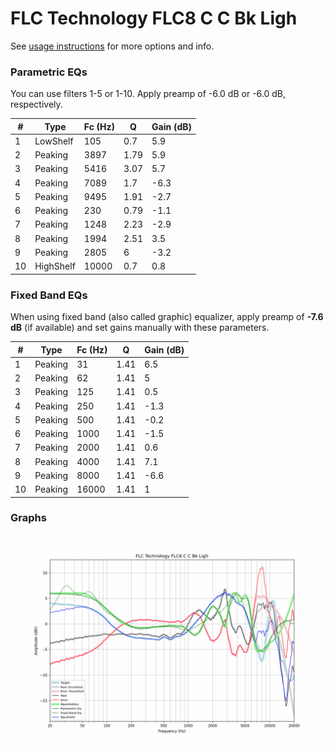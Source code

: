 # FLC Technology FLC8 C C Bk Ligh
See [usage instructions](https://github.com/jaakkopasanen/AutoEq#usage) for more options and info.

### Parametric EQs
You can use filters 1-5 or 1-10. Apply preamp of -6.0 dB or -6.0 dB, respectively.

|   # | Type      |   Fc (Hz) |    Q |   Gain (dB) |
|-----|-----------|-----------|------|-------------|
|   1 | LowShelf  |       105 | 0.7  |         5.9 |
|   2 | Peaking   |      3897 | 1.79 |         5.9 |
|   3 | Peaking   |      5416 | 3.07 |         5.7 |
|   4 | Peaking   |      7089 | 1.7  |        -6.3 |
|   5 | Peaking   |      9495 | 1.91 |        -2.7 |
|   6 | Peaking   |       230 | 0.79 |        -1.1 |
|   7 | Peaking   |      1248 | 2.23 |        -2.9 |
|   8 | Peaking   |      1994 | 2.51 |         3.5 |
|   9 | Peaking   |      2805 | 6    |        -3.2 |
|  10 | HighShelf |     10000 | 0.7  |         0.8 |

### Fixed Band EQs
When using fixed band (also called graphic) equalizer, apply preamp of **-7.6 dB** (if available) and set gains manually with these parameters.

|   # | Type    |   Fc (Hz) |    Q |   Gain (dB) |
|-----|---------|-----------|------|-------------|
|   1 | Peaking |        31 | 1.41 |         6.5 |
|   2 | Peaking |        62 | 1.41 |         5   |
|   3 | Peaking |       125 | 1.41 |         0.5 |
|   4 | Peaking |       250 | 1.41 |        -1.3 |
|   5 | Peaking |       500 | 1.41 |        -0.2 |
|   6 | Peaking |      1000 | 1.41 |        -1.5 |
|   7 | Peaking |      2000 | 1.41 |         0.6 |
|   8 | Peaking |      4000 | 1.41 |         7.1 |
|   9 | Peaking |      8000 | 1.41 |        -6.6 |
|  10 | Peaking |     16000 | 1.41 |         1   |

### Graphs
![](./FLC%20Technology%20FLC8%20C%20C%20Bk%20Ligh.png)
